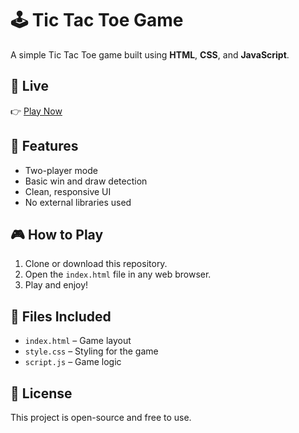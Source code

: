# 🕹️ Tic Tac Toe Game

A simple Tic Tac Toe game built using **HTML**, **CSS**, and **JavaScript**.

## 🚀 Live

👉 [Play Now](https://mhttarunno.github.io/Tic-Tac-Toe-Initial/)

## 🚀 Features
- Two-player mode
- Basic win and draw detection
- Clean, responsive UI
- No external libraries used

## 🎮 How to Play
1. Clone or download this repository.
2. Open the `index.html` file in any web browser.
3. Play and enjoy!

## 📂 Files Included
- `index.html` – Game layout
- `style.css` – Styling for the game
- `script.js` – Game logic

## 📄 License
This project is open-source and free to use.
